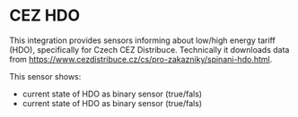 # CEZ HDO

This integration provides sensors informing about low/high energy tariff (HDO), specifically for Czech CEZ Distribuce. Technically it downloads data from https://www.cezdistribuce.cz/cs/pro-zakazniky/spinani-hdo.html.

This sensor shows:
- current state of HDO as binary sensor (true/fals)
- current state of HDO as binary sensor (true/fals)
